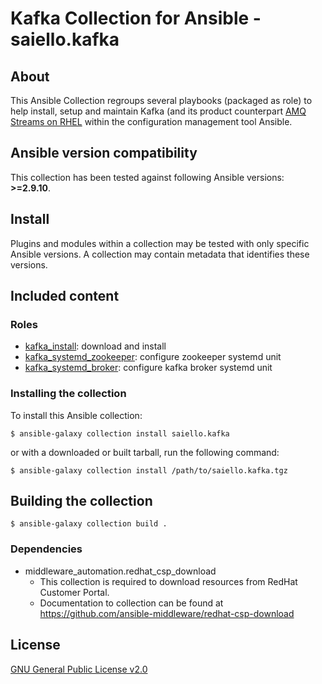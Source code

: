 # Kafka Collection for Ansible - saiello.kafka

## About

This Ansible Collection regroups several playbooks (packaged as role) to help install, setup and maintain Kafka (and its product counterpart [AMQ Streams on RHEL](https://access.redhat.com/documentation/en-us/red_hat_amq_streams/2.1/html-single/using_amq_streams_on_rhel) within the configuration management tool Ansible.

<!--start requires_ansible-->
## Ansible version compatibility

This collection has been tested against following Ansible versions: **>=2.9.10**.


## Install

Plugins and modules within a collection may be tested with only specific Ansible versions. A collection may contain metadata that identifies these versions.
<!--end requires_ansible-->

## Included content

### Roles

* [kafka_install](https://github.com/saiello/kafka/blob/main/roles/kafka_install/README.md): download and install
* [kafka_systemd_zookeeper](https://github.com/saiello/kafka/blob/main/roles/kafka_systemd_zookeeper/README.md): configure zookeeper systemd unit
* [kafka_systemd_broker](https://github.com/saiello/kafka/blob/main/roles/kafka_systemd_broker/README.md): configure kafka broker systemd unit


### Installing the collection

To install this Ansible collection:

    $ ansible-galaxy collection install saiello.kafka

or with a downloaded or built tarball, run the following command:

    $ ansible-galaxy collection install /path/to/saiello.kafka.tgz


## Building the collection

    $ ansible-galaxy collection build .


### Dependencies

- middleware_automation.redhat_csp_download
    - This collection is required to download resources from RedHat Customer Portal.
    - Documentation to collection can be found at <https://github.com/ansible-middleware/redhat-csp-download>


## License

[GNU General Public License v2.0](https://github.com/saiello/kafka/blob/main/LICENSE)